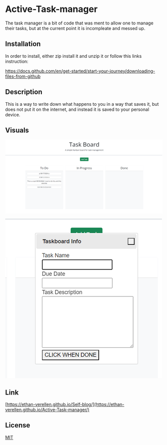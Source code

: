 # Active-Task-manager

The task manager is a bit of code that was ment to allow one to manage their tasks, but at the current point it is incompleate and messed up.  

## Installation

In order to install, either zip install it and unzip it or follow this links instruction:

https://docs.github.com/en/get-started/start-your-journey/downloading-files-from-github

## Description
This is a way to write down what happens to you in a way that saves it, but does not put it on the internet, and instead it is saved to your personal device.

## Visuals
![This is a image of the full page](./Assets/images/full.png)

![this is an image of the dialog](./Assets/images/dialog.png)

## Link

[https://ethan-verellen.github.io/Self-blog/](https://ethan-verellen.github.io/Active-Task-manager/)

## License

[MIT](https://choosealicense.com/licenses/mit/)
